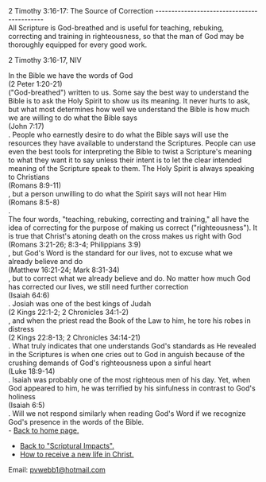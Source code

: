  <head> <title>(PVW) 2 Timothy 3:16-17: The Source of Correction</title> <meta content="IE=9" http-equiv="X-UA-Compatible"></meta> <link href="css/page_style.css" rel="stylesheet" type="text/css"></link> </head><body><div class="page_style"> 2 Timothy 3:16-17: The Source of Correction
-------------------------------------------

<div class="p">All Scripture is God-breathed and is useful for teaching, rebuking, correcting and training in righteousness, so that the man of God may be thoroughly equipped for every good work.

 2 Timothy 3:16-17, NIV</div><div class="p">In the Bible we have the words of God<div class="footnote">(2 Peter 1:20-21)</div> ("God-breathed") written to us. Some say the best way to understand the Bible is to ask the Holy Spirit to show us its meaning. It never hurts to ask, but what most determines how well we understand the Bible is how much we are willing to do what the Bible says<div class="footnote">(John 7:17)</div>. People who earnestly desire to do what the Bible says will use the resources they have available to understand the Scriptures. People can use even the best tools for interpreting the Bible to twist a Scripture's meaning to what they want it to say unless their intent is to let the clear intended meaning of the Scripture speak to them. The Holy Spirit is always speaking to Christians<div class="footnote">(Romans 8:9-11)</div>, but a person unwilling to do what the Spirit says will not hear Him<div class="footnote">(Romans 8:5-8)</div>.</div><div class="p">The four words, "teaching, rebuking, correcting and training," all have the idea of correcting for the purpose of making us correct ("righteousness"). It is true that Christ's atoning death on the cross makes us right with God<div class="footnote">(Romans 3:21-26; 8:3-4; Philippians 3:9)</div>, but God's Word is the standard for our lives, not to excuse what we already believe and do<div class="footnote">(Matthew 16:21-24; Mark 8:31-34)</div>, but to correct what we already believe and do. No matter how much God has corrected our lives, we still need further correction<div class="footnote">(Isaiah 64:6)</div>. Josiah was one of the best kings of Judah<div class="footnote">(2 Kings 22:1-2; 2 Chronicles 34:1-2)</div>, and when the priest read the Book of the Law to him, he tore his robes in distress<div class="footnote">(2 Kings 22:8-13; 2 Chronicles 34:14-21)</div>. What truly indicates that one understands God's standards as He revealed in the Scriptures is when one cries out to God in anguish because of the crushing demands of God's righteousness upon a sinful heart<div class="footnote">(Luke 18:9-14)</div>. Isaiah was probably one of the most righteous men of his day. Yet, when God appeared to him, he was terrified by his sinfulness in contrast to God's holiness<div class="footnote">(Isaiah 6:5)</div>. Will we not respond similarly when reading God's Word if we recognize God's presence in the words of the Bible.</div><div class="p" id="footnotes"></div><script src="js/footnotes.js" type="text/javascript"></script>  </div>- [Back to home page.](index.md)
- [Back to "Scriptural Impacts".](impacts.md)
- [How to receive a new life in Christ.](gospel.md)

Email: [pvwebb1@hotmail.com](mailto:pvwebb1@hotmail.com)

